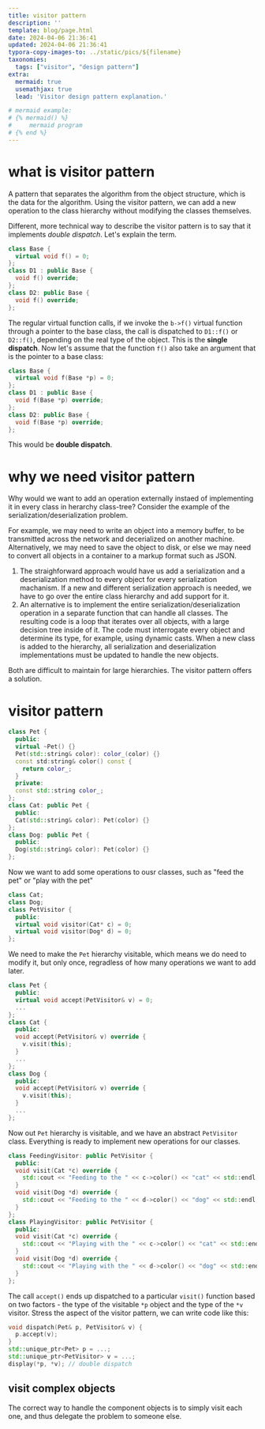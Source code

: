 ```yaml
---
title: visitor pattern
description: ''
template: blog/page.html
date: 2024-04-06 21:36:41
updated: 2024-04-06 21:36:41
typora-copy-images-to: ../static/pics/${filename}
taxonomies:
  tags: ["visitor", "design pattern"]
extra:
  mermaid: true
  usemathjax: true
  lead: 'Visitor design pattern explanation.'

# mermaid example: 
# {% mermaid() %}
#     mermaid program
# {% end %}
---
```


# what is visitor pattern
A pattern that separates the algorithm from the object structure, which is the data for the algorithm. Using the visitor pattern, we can add a new operation to the class hierarchy without modifying the classes themselves.

Different, more technical way to describe the visitor pattern is to say that it implements *double dispatch*. Let's explain the term.

```cpp
class Base {
  virtual void f() = 0;
};
class D1 : public Base {
  void f() override;
};
class D2: public Base {
  void f() override;
};
```
The regular virtual function calls, if we invoke the `b->f()`  virtual function through a pointer to the base class, the call is dispatched to `D1::f()` or `D2::f()`, depending on the real type of the object. This is the **single dispatch**. Now let's assume that the function `f()` also take an argument that is the pointer to a base class:
```cpp
class Base {
  virtual void f(Base *p) = 0;
};
class D1 : public Base {
  void f(Base *p) override;
};
class D2: public Base {
  void f(Base *p) override;
};
```
This would be **double dispatch**.

# why we need visitor pattern
Why would we want to add an operation externally instaed of implementing it in every class in herarchy class-tree? Consider the example of the serialization/deserialization problem.

For example, we may need to write an object into a memory buffer, to be transmitted across the network and decerialized on another machine. Alternatively, we may need to save the object to disk, or else we may need to convert all objects in a container to a markup format such as JSON.

1. The straighforward approach would have us add a serialization and a deserialization method to every object for every serialization machanism. If a new and different serialization approach is needed, we have to go over the entire class hierarchy and add support for it.
2. An alternative is to implement the entire serialization/deserialization operation in a separate function that can handle all classes. The resulting code is a loop that iterates over all objects, with a large decision tree inside of it. The code must interrogate every object and determine its type, for example, using dynamic casts. When a new class is added to the hierarchy, all serialization and deserialization implementations must be updated to handle the new objects.

Both are difficult to maintain for large hierarchies. The visitor pattern offers a solution.

# visitor pattern
```cpp
class Pet {
  public:
  virtual ~Pet() {}
  Pet(std::string& color): color_(color) {}
  const std:string& color() const {
    return color_;
  }
  private: 
  const std::string color_;
};
class Cat: public Pet {
  public:
  Cat(std::string& color): Pet(color) {}
};
class Dog: public Pet {
  public:
  Dog(std::string& color): Pet(color) {}
};
```
Now we want to add some operations to ousr classes, such as "feed the pet" or "play with the pet"

```cpp
class Cat;
class Dog;
class PetVisitor {
  public:
  virtual void visitor(Cat* c) = 0;
  virtual void visitor(Dog* d) = 0;
};
```
We need to make the `Pet` hierarchy visitable, which means we do need to modify it, but only once, regradless of how many operations we want to add later.
```cpp
class Pet {
  public:
  virtual void accept(PetVisitor& v) = 0;
  ...
};
class Cat {
  public:
  void accept(PetVisitor& v) override {
    v.visit(this);
  }
  ...
};
class Dog {
  public:
  void accept(PetVisitor& v) override {
    v.visit(this);
  }
  ...
};
```
Now out `Pet` hierarchy is visitable, and we have an abstract `PetVisitor` class. Everything is ready to implement new operations for our classes.
```cpp
class FeedingVisitor: public PetVisitor {
  public: 
  void visit(Cat *c) override {
    std::cout << "Feeding to the " << c->color() << "cat" << std::endl;
  }
  void visit(Dog *d) override {
    std::cout << "Feeding to the " << d->color() << "dog" << std::endl;
  }
};
class PlayingVisitor: public PetVisitor {
  public: 
  void visit(Cat *c) override {
    std::cout << "Playing with the " << c->color() << "cat" << std::endl;
  }
  void visit(Dog *d) override {
    std::cout << "Playing with the " << d->color() << "dog" << std::endl;
  }
};
```

The call `accept()` ends up dispatched to a particular `visit()` function based on two factors - the type of the visitable `*p` object and the type of the `*v` visitor. Stress the aspect of the visitor pattern, we can write code like this:

```cpp
void dispatch(Pet& p, PetVisitor& v) {
  p.accept(v);
}
std::unique_ptr<Pet> p = ...;
std::unique_ptr<PetVisitor> v = ...;
display(*p, *v); // double dispatch
```

## visit complex objects
The correct way to handle the component objects is to simply visit each one, and thus delegate the problem to someone else.
